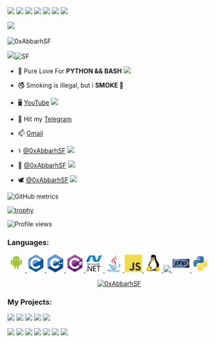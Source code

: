 <img src="https://img.shields.io/badge/Linux-FCC624?style=for-the-badge&logo=linux&logoColor=black"> <img src="https://img.shields.io/badge/Debian-A81D33?style=for-the-badge&logo=debian&logoColor=white"> <img src="https://img.shields.io/badge/Android-3DDC84?style=for-the-badge&logo=android&logoColor=white">
 <img src="
https://img.shields.io/badge/Arch_Linux-1793D1?style=for-the-badge&logo=arch-linux&logoColor=white"> <img src=" https://img.shields.io/badge/Red%20Hat-EE0000?style=for-the-badge&logo=redhat&logoColor=white"> <img src="
https://img.shields.io/badge/Ubuntu-E95420?style=for-the-badge&logo=ubuntu&logoColor=white"> <img src="https://img.shields.io/badge/Windows-0078D6?style=for-the-badge&logo=windows&logoColor=white">



<img src="https://encrypted-tbn0.gstatic.com/images?q=tbn:ANd9GcS6JEjtmS20-l617RSDARFWPyZzE6_KfbQoJw&usqp=CAU">

<!--  <img alt="https://avatars.githubusercontent.com/u/67552744?v=4" width="150px" src="    priflr pic   " /> -->
<!--  <img src="https://github-readme-stats.anuraghazra1.vercel.app/api/top-langs/?username=0xAbbarhSF&hide=ruby,perl&hide_border=true" /> -->



                

<p><img align="center" src="https://github-readme-streak-stats.herokuapp.com/?user=0xAbbarhSF&theme=chartreuse-dark" alt="0xAbbarhSF" /></p>
</p>
<p><img aligncentecer" src="https://github-profile-trophy.vercel.app/?username={0xAbbarhSF}</p>



</br>
<i>NightSighting 🕵️💻><br>
<href a=""><img align="center" src="https://readme-jokes.vercel.app/api" alt="SF"></a>

- 💌 Pure Love For **PYTHON && BASH** <img src="https://img.shields.io/badge/GNU%20Bash-4EAA25?style=for-the-badge&logo=GNU%20Bash&logoColor=white">

- 🚭 Smoking is illegal, but i **SMOKE 🤒** 

- 🖥️ [YouTube](https://m.youtube.com/channel/UCfibIPgqNCmm_3QgGLE9N3w) <img src="https://img.shields.io/badge/YouTube-FF0000?style=for-the-badge&logo=youtube&logoColor=white">

- 💬 Hit my [Telegram](https://t.me/AbbarhSF)

- 📫 [Gmail](starfordrapid@gmail.com)
  
- ⚕️ [@0xAbbarhSF](   ) <img src="https://img.shields.io/badge/Instagram-E4405F?style=for-the-badge&logo=instagram&logoColor=white">
  
- 💠 [@0xAbbarhSF](https://www.facebook.com/katokaari.kiarikari) <img src="https://img.shields.io/badge/Facebook-1877F2?style=for-the-badge&logo=facebook&logoColor=white">

- 🕊️ [@0xAbbarhSF](https://twitter.com/0xAbbarhSF) <img src="https://img.shields.io/badge/Twitter-1DA1F2?style=for-the-badge&logo=twitter&logoColor=white">



![GitHub metrics](https://metrics.lecoq.io/0xAbbarhSF)  

[![trophy](https://github-profile-trophy.vercel.app/?username=0xAbbarhSF)](https://github.com/ryo-ma/github-profile-trophy)

![Profile views](https://gpvc.arturio.dev/0xAbbarhSF)  

<h3 align="left">Languages:</h3>
<p align="left"> <a href="https://developer.android.com" target="_blank"> <img src="https://raw.githubusercontent.com/devicons/devicon/master/icons/android/android-original-wordmark.svg" alt="android" width="40" height="40"/> </a> <a href="https://www.cprogramming.com/" target="_blank"> <img src="https://raw.githubusercontent.com/devicons/devicon/master/icons/c/c-original.svg" alt="c" width="40" height="40"/> </a> <a href="https://www.w3schools.com/cpp/" target="_blank"> <img src="https://raw.githubusercontent.com/devicons/devicon/master/icons/cplusplus/cplusplus-original.svg" alt="cplusplus" width="40" height="40"/> </a> <a href="https://www.w3schools.com/cs/" target="_blank"> <img src="https://raw.githubusercontent.com/devicons/devicon/master/icons/csharp/csharp-original.svg" alt="csharp" width="40" height="40"/> </a> <a href="https://dotnet.microsoft.com/" target="_blank"> <img src="https://raw.githubusercontent.com/devicons/devicon/master/icons/dot-net/dot-net-original-wordmark.svg" alt="dotnet" width="40" height="40"/> </a> <a href="https://www.java.com" target="_blank"> <img src="https://raw.githubusercontent.com/devicons/devicon/master/icons/java/java-original.svg" alt="java" width="40" height="40"/> </a> <a href="https://developer.mozilla.org/en-US/docs/Web/JavaScript" target="_blank"> <img src="https://raw.githubusercontent.com/devicons/devicon/master/icons/javascript/javascript-original.svg" alt="javascript" width="40" height="40"/> </a> <a href="https://www.linux.org/" target="_blank"> <img src="https://raw.githubusercontent.com/devicons/devicon/master/icons/linux/linux-original.svg" alt="linux" width="40" height="40"/> </a> <a href="https://www.mathworks.com/" target="_blank"> <img src="https://raw.githubusercontent.com/simple-icons/simple-icons/master/icons/mathworks.svg width="40" height="40"/> </a> <a href="https://www.php.net" target="_blank"> <img src="https://raw.githubusercontent.com/devicons/devicon/master/icons/php/php-original.svg" alt="php" width="40" height="40"/> </a> <a href="https://www.python.org" target="_blank"> <img src="https://raw.githubusercontent.com/devicons/devicon/master/icons/python/python-original.svg" alt="python" width="40" height="40"/> </a> </p>

<p align="center">
  <a href="https://github.com/0xAbbarhSF"><img title="0xAbbarhSF" src="https://github-readme-stats.vercel.app/api/top-langs/?username=0xAbbarhSF&layout=compact&theme=dark"></a>
</p>
<h3 align="left">My Projects:</h3>
<p align="center">

<a href="https://github.com/0xAbbarhSF/Web-Hacking"><img src="https://github-readme-stats.vercel.app/api/pin/?username=0xAbbarhSF&repo=Web-Hacking&theme=dark"></a> 
<a href="https://github.com/0xAbbarhSF/DdosToolKit"><img src="https://github-readme-stats.vercel.app/api/pin/?username=0xAbbarhSF&repo=DdosToolKit&theme=dark"></a>
<a href="https://github.com/0xAbbarhSF/Pro-SQLI"><img src="https://github-readme-stats.vercel.app/api/pin/?username=0xAbbarhSF&repo=Pro-SQLI&theme=dark"></a>
<a href="https://github.com/0xAbbarhSF/Info-Sec-Dork-List"><img src="https://github-readme-stats.vercel.app/api/pin/?username=0xAbbarhSF&repo=Info-Sec-Dork-List&theme=dark"></a>
<a href="https://github.com/0xAbbarhSF/SQL-1NJECTION"><img src="https://github-readme-stats.vercel.app/api/pin/?username=0xAbbarhSF&repo=SQL-1NJECTION&theme=dark"></a>


<a href="https://github.com/0xAbbarhSF/SQLI-Dios-Bypass"><img src="https://github-readme-stats.vercel.app/api/pin/?username=0xAbbarhSF&repo=SQLI-Dios-Bypass&theme=dark"></a>
<a href="https://github.com/0xAbbarhSF/TOS-INSTALLER"><img src="https://github-readme-stats.vercel.app/api/pin/?username=0xAbbarhSF&repo=TOS-INSTALLER&theme=dark"></a>
<a href="https://github.com/0xAbbarhSF/RootTerminal"><img src="https://github-readme-stats.vercel.app/api/pin/?username=0xAbbarhSF&repo=RootTerminal&theme=dark"></a>
<a href="https://github.com/0xAbbarhSF/Autopayload"><img src="https://github-readme-stats.vercel.app/api/pin/?username=0xAbbarhSF&repo=Autopayload&theme=dark"></a>
<a href="https://github.com/0xAbbarhSF/Nethunter"><img src="https://github-readme-stats.vercel.app/api/pin/?username=0xAbbarhSF&repo=Nethunter&theme=dark"></a>
<a href="https://github.com/0xAbbarhSF/HammerDOS"><img src="https://github-readme-stats.vercel.app/api/pin/?username=0xAbbarhSF&repo=HammerDOS&theme=dark"></a>
<a href="https://github.com/0xAbbarhSF/SecLists"><img src="https://github-readme-stats.vercel.app/api/pin/?username=0xAbbarhSF&repo=SecLists&theme=dark"></a>
</p>

<!--
